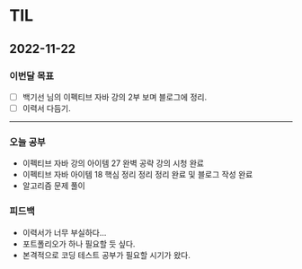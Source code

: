 # TIL

## 2022-11-22



### 이번달 목표

- [ ] 백기선 님의 이펙티브 자바 강의 2부 보며 블로그에 정리.
- [ ] 이력서 다듬기.

---


### 오늘 공부

- 이펙티브 자바 강의 아이템 27 완벽 공략 강의 시청 완료
- 이펙티브 자바 아이템 18 핵심 정리 정리 정리 완료 및 블로그 작성 완료
- 알고리즘 문제 풀이 

### 피드백

- 이력서가 너무 부실하다...
- 포트폴리오가 하나 필요할 듯 싶다.
- 본격적으로 코딩 테스트 공부가 필요할 시기가 왔다.